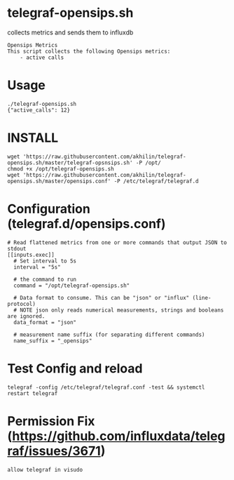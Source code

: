 # telegraf-opensips.sh
collects metrics and sends them to influxdb

```
Opensips Metrics
This script collects the following Opensips metrics:
    - active calls
```



# Usage

```
./telegraf-opensips.sh
{"active_calls": 12}   
```

# INSTALL

```
wget 'https://raw.githubusercontent.com/akhilin/telegraf-opensips.sh/master/telegraf-opsnsips.sh' -P /opt/
chmod +x /opt/telegraf-opensips.sh
wget 'https://raw.githubusercontent.com/akhilin/telegraf-opensips.sh/master/opensips.conf' -P /etc/telegraf/telegraf.d
```

# Configuration (telegraf.d/opensips.conf)

```
# Read flattened metrics from one or more commands that output JSON to stdout
[[inputs.exec]]
  # Set interval to 5s
  interval = "5s"

  # the command to run
  command = "/opt/telegraf-opensips.sh"

  # Data format to consume. This can be "json" or "influx" (line-protocol)
  # NOTE json only reads numerical measurements, strings and booleans are ignored.
  data_format = "json"

  # measurement name suffix (for separating different commands)
  name_suffix = "_opensips"
```

# Test Config and reload
```
telegraf -config /etc/telegraf/telegraf.conf -test && systemctl restart telegraf
```
# Permission Fix (https://github.com/influxdata/telegraf/issues/3671)
```
allow telegraf in visudo
```
